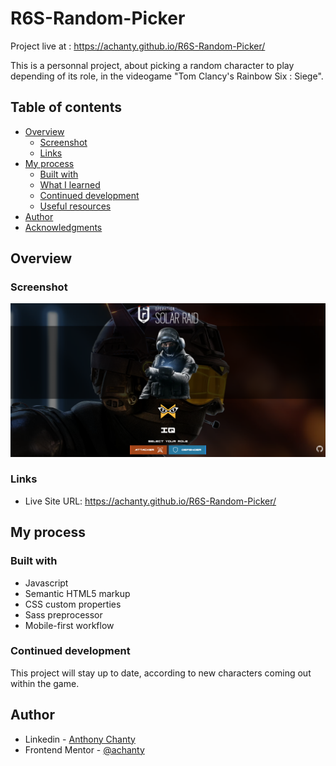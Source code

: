 # R6S-Random-Picker

Project live at : https://achanty.github.io/R6S-Random-Picker/

This is a personnal project, about picking a random character to play depending of its role, in the videogame "Tom Clancy's Rainbow Six : Siege".

## Table of contents

-  [Overview](#overview)
   -  [Screenshot](#screenshot)
   -  [Links](#links)
-  [My process](#my-process)
   -  [Built with](#built-with)
   -  [What I learned](#what-i-learned)
   -  [Continued development](#continued-development)
   -  [Useful resources](#useful-resources)
-  [Author](#author)
-  [Acknowledgments](#acknowledgments)

## Overview

### Screenshot

![](./img/screenshot.jpg)

### Links

-  Live Site URL: https://achanty.github.io/R6S-Random-Picker/

## My process

### Built with

-  Javascript
-  Semantic HTML5 markup
-  CSS custom properties
-  Sass preprocessor
-  Mobile-first workflow

### Continued development

This project will stay up to date, according to new characters coming out within the game.

## Author

-  Linkedin - [Anthony Chanty](https://www.linkedin.com/in/anthony-c-a925a6172/)
-  Frontend Mentor - [@achanty](https://www.frontendmentor.io/profile/AChanty)
